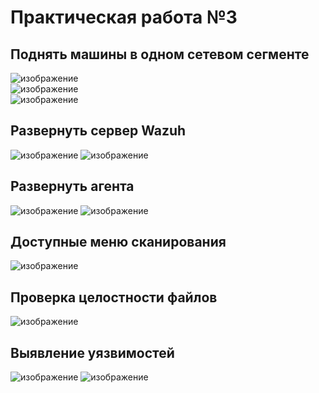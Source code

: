 # Практическая работа №3

## Поднять машины в одном сетевом сегменте
![изображение](https://github.com/user-attachments/assets/a599de1c-d7d4-480f-8cc6-e7a7fddfed31)<br />
![изображение](https://github.com/user-attachments/assets/3f514fdb-7466-4392-b69f-f4efc83aa290)<br />
![изображение](https://github.com/user-attachments/assets/cf0f5f41-8495-43b6-9da4-48bc277ba0a1)
## Развернуть сервер Wazuh
![изображение](https://github.com/user-attachments/assets/e1da6b6e-7a6b-45db-ac12-045ee0ba0730)
![изображение](https://github.com/user-attachments/assets/c7ddfc91-be89-4044-974d-e1d5f732d9c1)
## Развернуть агента
![изображение](https://github.com/user-attachments/assets/c8350227-5f01-4d2f-967f-60690acd46a0)
![изображение](https://github.com/user-attachments/assets/9a222116-9f78-4bc6-af3e-ab84cfaa6b5c)
## Доступные меню сканирования
![изображение](https://github.com/user-attachments/assets/908e13a8-21c3-4d08-b5fb-f74dc88f0f3e)
## Проверка целостности файлов
![изображение](https://github.com/user-attachments/assets/3c74b6ef-be67-44d1-b6af-ef1245aeecda)
## Выявление уязвимостей
![изображение](https://github.com/user-attachments/assets/7acfed1d-9f47-4e41-bec4-56209c77d22a)
![изображение](https://github.com/user-attachments/assets/64ad2c20-e218-4323-9ebb-126eaf98a042)
